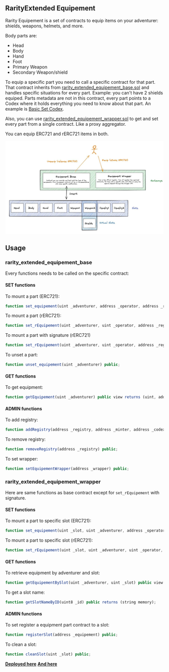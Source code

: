 ## RarityExtended Equipement

Rarity Equipement is a set of contracts to equip items on your adventurer: shields, weapons, helmets, and more.

Body parts are:
- Head
- Body
- Hand
- Foot
- Primary Weapon
- Secondary Weapon/shield

To equip a specific part you need to call a specific contract for that part. That contract inherits from [rarity_extended_equipement_base.sol](contracts/rarity_extended_equipement/rarity_extended_equipement_base.sol) and handles specific situations for every part. 
Example: you can't have 2 shields equiped.
Parts metadata are not in this contract, every part points to a Codex where it holds everything you need to know about that part. An example is [Basic Set Codex](contracts/rarity_extended_equipement_basic_set/rarity_extended_basic_set_armor_codex.sol).

Also, you can use [rarity_extended_equipement_wrapper.sol](contracts/rarity_extended_equipement/rarity_extended_equipement_wrapper.sol) to get and set every part from a single contract. Like a proxy aggregator.

You can equip ERC721 and rERC721 items in both.

![Concept](contracts/rarity_extended_equipement/equipmentConcept.jpg)

## Usage

### rarity_extended_equipement_base

Every functions needs to be called on the specific contract:

#### SET functions

To mount a part (ERC721):

```js
function set_equipement(uint _adventurer, address _operator, address _registry, uint256 _tokenID) public;
```

To mount a part (rERC721):

```js
function set_rEquipement(uint _adventurer, uint _operator, address _registry, uint256 _tokenID) public;
```

To mount a part with signature (rERC721)

```js
function set_rEquipement(uint _adventurer, uint _operator, address _registry, uint256 _tokenID, uint256 deadline, bytes calldata signature) public;
```

To unset a part:

```js
function unset_equipement(uint _adventurer) public;
```

#### GET functions

To get equipment:

```js
function getEquipement(uint _adventurer) public view returns (uint, address, address, uint8, uint8, bool);
```

#### ADMIN functions

To add registry:

```js
function addRegistry(address _registry, address _minter, address _codex) public;
```

To remove registry:

```js
function removeRegistry(address _registry) public;
```

To set wrapper:

```js
function setEquipementWrapper(address _wrapper) public;
```

### rarity_extended_equipement_wrapper

Here are same functions as base contract except for `set_rEquipement` with signature.

#### SET functions

To mount a part to specific slot (ERC721):

```js
function set_equipement(uint _slot, uint _adventurer, address _operator, address _registry, uint256 _tokenID) public;
```

To mount a part to specific slot (rERC721):

```js
function set_rEquipement(uint _slot, uint _adventurer, uint _operator, address _registry, uint256 _tokenID) public;
```

#### GET functions

To retrieve equipment by adventurer and slot:

```js
function getEquipementBySlot(uint _adventurer, uint _slot) public view returns (uint tokenID, address registry, address codex, uint8 base_type, uint8 item_type, bool fromAdventurer);
```

To get a slot name:

```js
function getSlotNameByID(uint8 _id) public returns (string memory);
```

#### ADMIN functions

To set register a equipment part contract to a slot:

```js
function registerSlot(address _equipement) public;
```

To clean a slot:

```js
function cleanSlot(uint _slot) public;
```

**[Deployed here]()**
**[And here]()**